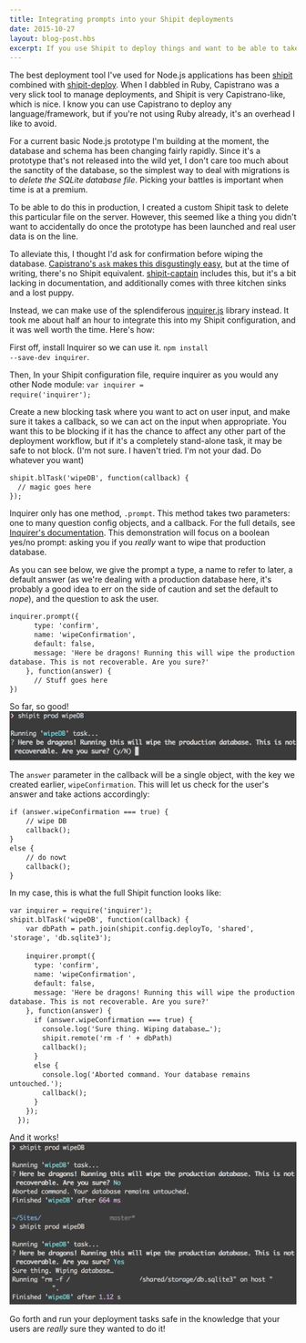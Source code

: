 ```yaml
---
title: Integrating prompts into your Shipit deployments
date: 2015-10-27
layout: blog-post.hbs
excerpt: If you use Shipit to deploy things and want to be able to take certain actions depending on user input, this might be the thing for you.
---
```


The best deployment tool I've used for Node.js applications has been [shipit](https://github.com/shipitjs/shipit) combined with [shipit-deploy](https://github.com/shipitjs/shipit-deploy). When I dabbled in Ruby, Capistrano was a very slick tool to manage deployments, and Shipit is very Capistrano-like, which is nice. I know you can use Capistrano to deploy any language/framework, but if you're not using Ruby already, it's an overhead I like to avoid.

For a current basic Node.js prototype I'm building at the moment, the database and schema has been changing fairly rapidly. Since it's a prototype that's not released into the wild yet, I don't care too much about the sanctity of the database, so the simplest way to deal with migrations is to _delete the SQLite database file_. Picking your battles is important when time is at a premium.

To be able to do this in production, I created a custom Shipit task to delete this particular file on the server. However, this seemed like a thing you didn't want to accidentally do once the prototype has been launched and real user data is on the line.

To alleviate this, I thought I'd ask for confirmation before wiping the database. [Capistrano's `ask` makes this disgustingly easy](http://capistranorb.com/documentation/getting-started/user-input/), but at the time of writing, there's no Shipit equivalent. [shipit-captain](https://github.com/timkelty/shipit-captain/) includes this, but it's a bit lacking in documentation, and additionally comes with three kitchen sinks and a lost puppy.

Instead, we can make use of the splendiferous [inquirer.js](https://github.com/SBoudrias/Inquirer.js/) library instead. It took me about half an hour to integrate this into my Shipit configuration, and it was well worth the time. Here's how:

First off, install Inquirer so we can use it.
<code data-syntaxhighlight class="language-javascript">npm install --save-dev inquirer</code>.

Then, In your Shipit configuration file, require inquirer as you would any other Node module:
<code data-syntaxhighlight class="language-javascript">var inquirer = require('inquirer');</code>

Create a new blocking task where you want to act on user input, and make sure it takes a callback, so we can act on the input when appropriate. You want this to be blocking if it has the chance to affect any other part of the deployment workflow, but if it's a completely stand-alone task, it may be safe to not block. (I'm not sure. I haven't tried. I'm not your dad. Do whatever you want)

<pre><code data-syntaxhighlight class="language-javascript">shipit.blTask('wipeDB', function(callback) {
  // magic goes here
});
</code></pre>

Inquirer only has one method, `.prompt`. This method takes two parameters: one to many question config objects, and a callback. For the full details, see [Inquirer's documentation](https://github.com/SBoudrias/Inquirer.js/). This demonstration will focus on a boolean yes/no prompt: asking you if you _really_ want to wipe that production database.

As you can see below, we give the prompt a type, a name to refer to later, a default answer (as we're dealing with a production database here, it's probably a good idea to err on the side of caution and set the default to _nope_), and the question to ask the user.

<pre><code data-syntaxhighlight class="language-javascript">inquirer.prompt({
      type: 'confirm',
      name: 'wipeConfirmation',
      default: false,
      message: 'Here be dragons! Running this will wipe the production database. This is not recoverable. Are you sure?'
    }, function(answer) {
      // Stuff goes here
})
</code></pre>

So far, so good!
![An image of the command line output. The command run is 'shipit prod wipeDB'. Below that, text is seen saying 'Running wipeDB' task…. Below this, a question is asked: 'Here be dragons! Running this will wipe the production database. This is not recoverable. Are you sure? y/N](/assets/images/content-images/Screen-Shot-2015-10-27-at-16-30-10.png)

The `answer` parameter in the callback will be a single object, with the key we created earlier, `wipeConfirmation`. This will let us check for the user's answer and take actions accordingly:

<pre><code data-syntaxhighlight class="language-javascript">if (answer.wipeConfirmation === true) {
    // wipe DB
    callback();
}
else {
    // do nowt
    callback();
}
</code></pre>

In my case, this is what the full Shipit function looks like:

<pre><code data-syntaxhighlight class="language-javascript">var inquirer = require('inquirer');
shipit.blTask('wipeDB', function(callback) {
    var dbPath = path.join(shipit.config.deployTo, 'shared', 'storage', 'db.sqlite3');

    inquirer.prompt({
      type: 'confirm',
      name: 'wipeConfirmation',
      default: false,
      message: 'Here be dragons! Running this will wipe the production database. This is not recoverable. Are you sure?'
    }, function(answer) {
      if (answer.wipeConfirmation === true) {
        console.log('Sure thing. Wiping database…');
        shipit.remote('rm -f ' + dbPath)
        callback();
      }
      else {
        console.log('Aborted command. Your database remains untouched.');
        callback();
      }
    });
  });
</code></pre>

And it works!
![A screenshot of the previous command being ran twice, first saying yes and then saying no, and the appropriate output being displayed](/assets/images/content-images/Screen-Shot-2015-10-27-at-16-33-51.png)

Go forth and run your deployment tasks safe in the knowledge that your users are _really_ sure they wanted to do it!
